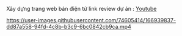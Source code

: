 Xây dựng trang web bán điện tử 
link review dự án :
<a href="https://www.youtube.com/watch?v=HSr7e9njuRo"> Youtube</a>


https://user-images.githubusercontent.com/74605414/166939837-dd87a558-94fd-4c8b-b3c9-6bc0842cb9ca.mp4

